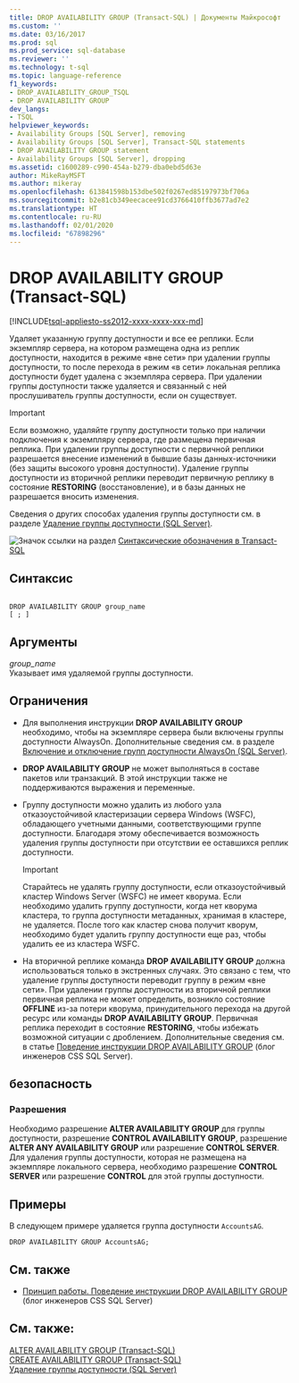 ```yaml
---
title: DROP AVAILABILITY GROUP (Transact-SQL) | Документы Майкрософт
ms.custom: ''
ms.date: 03/16/2017
ms.prod: sql
ms.prod_service: sql-database
ms.reviewer: ''
ms.technology: t-sql
ms.topic: language-reference
f1_keywords:
- DROP_AVAILABILITY_GROUP_TSQL
- DROP AVAILABILITY GROUP
dev_langs:
- TSQL
helpviewer_keywords:
- Availability Groups [SQL Server], removing
- Availability Groups [SQL Server], Transact-SQL statements
- DROP AVAILABILITY GROUP statement
- Availability Groups [SQL Server], dropping
ms.assetid: c1600289-c990-454a-b279-dba0ebd5d63e
author: MikeRayMSFT
ms.author: mikeray
ms.openlocfilehash: 613841598b153dbe502f0267ed85197973bf706a
ms.sourcegitcommit: b2e81cb349eecacee91cd3766410ffb3677ad7e2
ms.translationtype: HT
ms.contentlocale: ru-RU
ms.lasthandoff: 02/01/2020
ms.locfileid: "67898296"
---
```

# <a name="drop-availability-group-transact-sql"></a>DROP AVAILABILITY GROUP (Transact-SQL)
[!INCLUDE[tsql-appliesto-ss2012-xxxx-xxxx-xxx-md](../../includes/tsql-appliesto-ss2012-xxxx-xxxx-xxx-md.md)]

  Удаляет указанную группу доступности и все ее реплики. Если экземпляр сервера, на котором размещена одна из реплик доступности, находится в режиме «вне сети» при удалении группы доступности, то после перехода в режим «в сети» локальная реплика доступности будет удалена с экземпляра сервера. При удалении группы доступности также удаляется и связанный с ней прослушиватель группы доступности, если он существует.  
  
> [!IMPORTANT]  
>  Если возможно, удаляйте группу доступности только при наличии подключения к экземпляру сервера, где размещена первичная реплика. При удалении группы доступности с первичной реплики разрешается внесение изменений в бывшие базы данных-источники (без защиты высокого уровня доступности). Удаление группы доступности из вторичной реплики переводит первичную реплику в состояние **RESTORING** (восстановление), и в базы данных не разрешается вносить изменения.  
  
 Сведения о других способах удаления группы доступности см. в разделе [Удаление группы доступности (SQL Server)](../../database-engine/availability-groups/windows/remove-an-availability-group-sql-server.md).  
  
 ![Значок ссылки на раздел](../../database-engine/configure-windows/media/topic-link.gif "Значок ссылки на раздел") [Синтаксические обозначения в Transact-SQL](../../t-sql/language-elements/transact-sql-syntax-conventions-transact-sql.md)  
  
## <a name="syntax"></a>Синтаксис  
  
```  
  
DROP AVAILABILITY GROUP group_name   
[ ; ]  
```  
  
## <a name="arguments"></a>Аргументы  
 *group_name*  
 Указывает имя удаляемой группы доступности.  
  
## <a name="limitations-and-recommendations"></a>Ограничения  
  
-   Для выполнения инструкции **DROP AVAILABILITY GROUP** необходимо, чтобы на экземпляре сервера были включены группы доступности AlwaysOn. Дополнительные сведения см. в разделе [Включение и отключение групп доступности AlwaysOn (SQL Server)](../../database-engine/availability-groups/windows/enable-and-disable-always-on-availability-groups-sql-server.md).  
  
-   **DROP AVAILABILITY GROUP** не может выполняться в составе пакетов или транзакций. В этой инструкции также не поддерживаются выражения и переменные.  
  
-   Группу доступности можно удалить из любого узла отказоустойчивой кластеризации сервера Windows (WSFC), обладающего учетными данными, соответствующими группе доступности. Благодаря этому обеспечивается возможность удаления группы доступности при отсутствии ее оставшихся реплик доступности.  
  
    > [!IMPORTANT]  
    >  Старайтесь не удалять группу доступности, если отказоустойчивый кластер Windows Server (WSFC) не имеет кворума. Если необходимо удалить группу доступности, когда нет кворума кластера, то группа доступности метаданных, хранимая в кластере, не удаляется. После того как кластер снова получит кворум, необходимо будет удалить группу доступности еще раз, чтобы удалить ее из кластера WSFC.  
  
-   На вторичной реплике команда **DROP AVAILABILITY GROUP** должна использоваться только в экстренных случаях. Это связано с тем, что удаление группы доступности переводит группу в режим «вне сети». При удалении группы доступности из вторичной реплики первичная реплика не может определить, возникло состояние **OFFLINE** из-за потери кворума, принудительного перехода на другой ресурс или команды **DROP AVAILABILITY GROUP**. Первичная реплика переходит в состояние **RESTORING**, чтобы избежать возможной ситуации с дроблением. Дополнительные сведения см. в статье [Поведение инструкции DROP AVAILABILITY GROUP](https://blogs.msdn.com/b/psssql/archive/2012/06/13/how-it-works-drop-availability-group-behaviors.aspx) (блог инженеров CSS SQL Server).  
  
## <a name="security"></a>безопасность  
  
### <a name="permissions"></a>Разрешения  
 Необходимо разрешение **ALTER AVAILABILITY GROUP** для группы доступности, разрешение **CONTROL AVAILABILITY GROUP**, разрешение **ALTER ANY AVAILABILITY GROUP** или разрешение **CONTROL SERVER**. Для удаления группы доступности, которая не размещена на экземпляре локального сервера, необходимо разрешение **CONTROL SERVER** или разрешение **CONTROL** для этой группы доступности.  
  
## <a name="examples"></a>Примеры  
 В следующем примере удаляется группа доступности `AccountsAG`.  
  
```  
DROP AVAILABILITY GROUP AccountsAG;  
```  
  
##  <a name="RelatedContent"></a> См. также  
  
-   [Принцип работы. Поведение инструкции DROP AVAILABILITY GROUP](https://blogs.msdn.com/b/psssql/archive/2012/06/13/how-it-works-drop-availability-group-behaviors.aspx) (блог инженеров CSS SQL Server)  
  
## <a name="see-also"></a>См. также:  
 [ALTER AVAILABILITY GROUP (Transact-SQL)](../../t-sql/statements/alter-availability-group-transact-sql.md)   
 [CREATE AVAILABILITY GROUP (Transact-SQL)](../../t-sql/statements/create-availability-group-transact-sql.md)   
 [Удаление группы доступности (SQL Server)](../../database-engine/availability-groups/windows/remove-an-availability-group-sql-server.md)  
  
  
